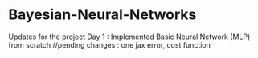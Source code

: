 # Bayesian-Neural-Networks

Updates for the project
Day 1 : Implemented Basic Neural Network (MLP) from scratch //pending changes : one jax error, cost function
